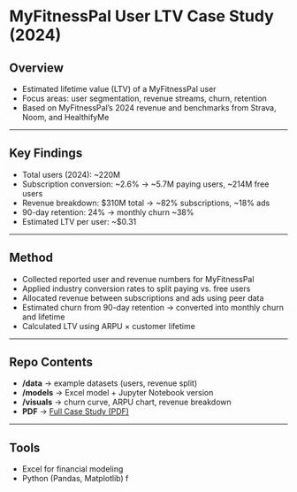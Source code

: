 # MyFitnessPal User LTV Case Study (2024)

## Overview
- Estimated lifetime value (LTV) of a MyFitnessPal user  
- Focus areas: user segmentation, revenue streams, churn, retention  
- Based on MyFitnessPal’s 2024 revenue and benchmarks from Strava, Noom, and HealthifyMe  

---

## Key Findings
- Total users (2024): ~220M  
- Subscription conversion: ~2.6% → ~5.7M paying users, ~214M free users  
- Revenue breakdown: $310M total → ~82% subscriptions, ~18% ads  
- 90-day retention: 24% → monthly churn ~38%  
- Estimated LTV per user: ~$0.31  

---

## Method
- Collected reported user and revenue numbers for MyFitnessPal  
- Applied industry conversion rates to split paying vs. free users  
- Allocated revenue between subscriptions and ads using peer data  
- Estimated churn from 90-day retention → converted into monthly churn and lifetime  
- Calculated LTV using ARPU × customer lifetime  

---

## Repo Contents
- **/data** → example datasets (users, revenue split)  
- **/models** → Excel model + Jupyter Notebook version  
- **/visuals** → churn curve, ARPU chart, revenue breakdown  
- **PDF** → [Full Case Study (PDF)](MyFitnessPal%20Case%20Study.pdf)


---

## Tools
- Excel for financial modeling  
- Python (Pandas, Matplotlib) f

